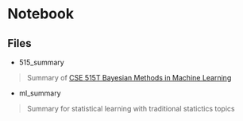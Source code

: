 # Notebook
## Files
- 515_summary 
> Summary of [CSE 515T Bayesian Methods in Machine Learning](http://www.cse.wustl.edu/~garnett/cse515t/spring_2018)

- ml_summary
> Summary for statistical learning with traditional statictics topics


